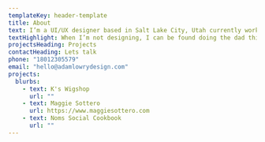 ```yaml
---
templateKey: header-template
title: About
text: I’m a UI/UX designer based in Salt Lake City, Utah currently working for bridal designer Maggie Sottero. For 8 years I’ve been honing a human-centered design style that places the user at the center of a unique, hand-crafted experience.
textHighlight: When I’m not designing, I can be found doing the dad thing, snowmobiling in God’s country, catching up on NBA news, or working on a novel (its really good, my mom said so).
projectsHeading: Projects
contactHeading: Lets talk
phone: "18012305579"
email: "hello@adamlowrydesign.com"
projects:
  blurbs:
    - text: K's Wigshop
      url: ""
    - text: Maggie Sottero
      url: https://www.maggiesottero.com
    - text: Noms Social Cookbook
      url: ""
---
```

